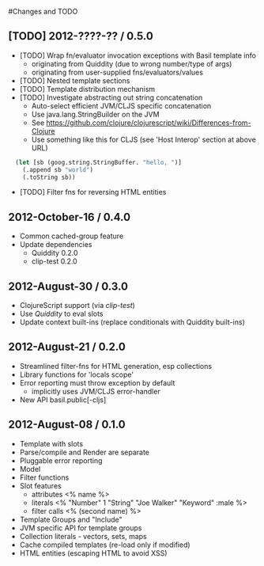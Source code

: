 #Changes and TODO


## [TODO] 2012-????-?? / 0.5.0

* [TODO] Wrap fn/evaluator invocation exceptions with Basil template info
  * originating from Quiddity (due to wrong number/type of args)
  * originating from user-supplied fns/evaluators/values
* [TODO] Nested template sections
* [TODO] Template distribution mechanism
* [TODO] Investigate abstracting out string concatenation
  * Auto-select efficient JVM/CLJS specific concatenation
  * Use java.lang.StringBuilder on the JVM
  * See https://github.com/clojure/clojurescript/wiki/Differences-from-Clojure
  * Use something like this for CLJS (see 'Host Interop' section at above URL)

```clojure
  (let [sb (goog.string.StringBuffer. "hello, ")]
    (.append sb "world")
    (.toString sb))
```
* [TODO] Filter fns for reversing HTML entities


## 2012-October-16 / 0.4.0

* Common cached-group feature
* Update dependencies
  * Quiddity 0.2.0
  * clip-test 0.2.0

## 2012-August-30 / 0.3.0

* ClojureScript support (via _clip-test_)
* Use _Quiddity_ to eval slots
* Update context built-ins (replace conditionals with Quiddity built-ins)


## 2012-August-21 / 0.2.0

* Streamlined filter-fns for HTML generation, esp collections
* Library functions for 'locals scope'
* Error reporting must throw exception by default
  * implicitly uses JVM/CLJS error-handler
* New API basil.public[-cljs]


## 2012-August-08 / 0.1.0

* Template with slots
* Parse/compile and Render are separate
* Pluggable error reporting
* Model
* Filter functions
* Slot features
    * attributes   <% name %>
    * literals     <% "Number" 1 "String" "Joe Walker" "Keyword" :male %>
    * filter calls <% (second name) %>
* Template Groups and "Include"
* JVM specific API for template groups
* Collection literals - vectors, sets, maps
* Cache compiled templates (re-load only if modified)
* HTML entities (escaping HTML to avoid XSS)
